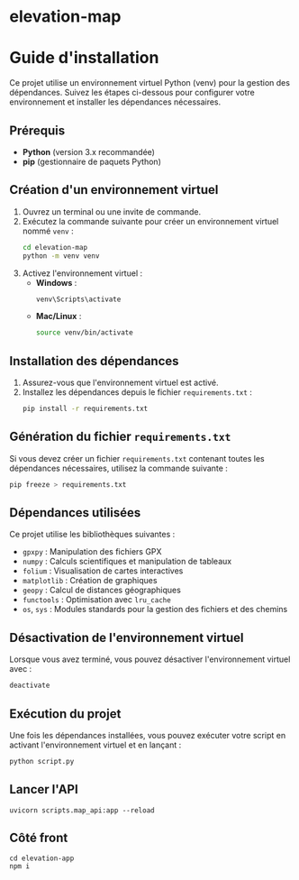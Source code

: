 # elevation-map

# Guide d'installation

Ce projet utilise un environnement virtuel Python (venv) pour la gestion des dépendances. Suivez les étapes ci-dessous pour configurer votre environnement et installer les dépendances nécessaires.

## Prérequis

- **Python** (version 3.x recommandée)
- **pip** (gestionnaire de paquets Python)

## Création d'un environnement virtuel

1. Ouvrez un terminal ou une invite de commande.
2. Exécutez la commande suivante pour créer un environnement virtuel nommé `venv` :
   ```sh
   cd elevation-map
   python -m venv venv
   ```
3. Activez l'environnement virtuel :
    - **Windows** :
      ```sh
      venv\Scripts\activate
      ```
    - **Mac/Linux** :
      ```sh
      source venv/bin/activate
      ```

## Installation des dépendances

1. Assurez-vous que l'environnement virtuel est activé.
2. Installez les dépendances depuis le fichier `requirements.txt` :
   ```sh
   pip install -r requirements.txt
   ```

## Génération du fichier `requirements.txt`

Si vous devez créer un fichier `requirements.txt` contenant toutes les dépendances nécessaires, utilisez la commande suivante :
```sh
pip freeze > requirements.txt
```

## Dépendances utilisées

Ce projet utilise les bibliothèques suivantes :
- `gpxpy` : Manipulation des fichiers GPX
- `numpy` : Calculs scientifiques et manipulation de tableaux
- `folium` : Visualisation de cartes interactives
- `matplotlib` : Création de graphiques
- `geopy` : Calcul de distances géographiques
- `functools` : Optimisation avec `lru_cache`
- `os`, `sys` : Modules standards pour la gestion des fichiers et des chemins

## Désactivation de l'environnement virtuel

Lorsque vous avez terminé, vous pouvez désactiver l'environnement virtuel avec :
```sh
deactivate
```

## Exécution du projet

Une fois les dépendances installées, vous pouvez exécuter votre script en activant l'environnement virtuel et en lançant :
```sh
python script.py
```


## Lancer l'API
`uvicorn scripts.map_api:app --reload`

## Côté front

```
cd elevation-app
npm i
```
